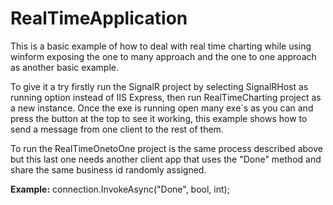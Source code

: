 # RealTimeApplication
This is a basic example of how to deal with real time charting while using winform exposing the one to many approach and the one to one approach as another basic example.

To give it a try firstly run the SignalR project by selecting SignalRHost as running option instead of IIS Express, then run RealTimeCharting project as a new instance.
Once the exe is running open many exe´s as you can and press the button at the top to see it working, this example shows how to send a message from one client to the rest of them.

To run the RealTimeOnetoOne project is the same process described above but this last one needs another client app that uses the "Done" method and share the same business id randomly assigned.

**Example:**
connection.InvokeAsync("Done", bool, int);



